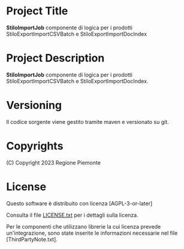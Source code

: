 # Project Title
**StiloImportJob** componente di logica per i prodotti StiloExportImportCSVBatch e StiloExportImportDocIndex

# Project Description
**StiloImportJob** componente di logica per i prodotti StiloExportImportCSVBatch e StiloExportImportDocIndex. 

# Versioning 
Il codice sorgente viene gestito tramite maven e versionato su git.

# Copyrights 
 (C) Copyright 2023 Regione Piemonte
 
# License 
Questo software è distribuito con licenza [AGPL-3-or-later]

Consulta il file [LICENSE.txt](LICENSE.txt) per i dettagli sulla licenza. 

Per le componenti che utilizzano librerie la cui licenza prevede un'integrazione, sono state inserite le informazioni necessarie nel file [ThirdPartyNote.txt].